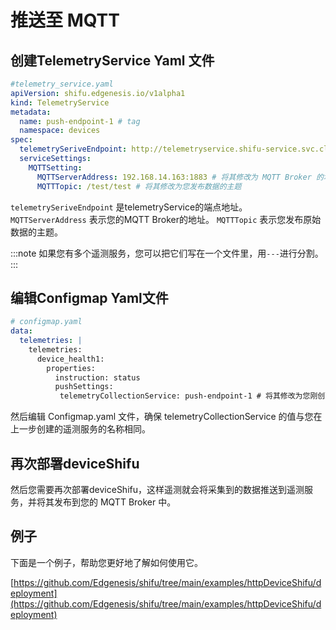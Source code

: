 # 推送至 MQTT

## 创建TelemetryService Yaml 文件
```yaml
#telemetry_service.yaml
apiVersion: shifu.edgenesis.io/v1alpha1
kind: TelemetryService
metadata:
  name: push-endpoint-1 # tag
  namespace: devices
spec:
  telemetrySeriveEndpoint: http://telemetryservice.shifu-service.svc.cluster.local
  serviceSettings:
    MQTTSetting:
      MQTTServerAddress: 192.168.14.163:1883 # 将其修改为 MQTT Broker 的地址
      MQTTTopic: /test/test # 将其修改为您发布数据的主题
```

`telemetrySeriveEndpoint` 是telemetryService的端点地址。
`MQTTServerAddress` 表示您的MQTT Broker的地址。
`MQTTTopic` 表示您发布原始数据的主题。

:::note
如果您有多个遥测服务，您可以把它们写在一个文件里，用`---`进行分割。
:::

## 编辑Configmap Yaml文件
```yaml
# configmap.yaml
data:
  telemetries: |
    telemetries:
      device_health1:
        properties:
          instruction: status
          pushSettings:
           telemetryCollectionService: push-endpoint-1 # 将其修改为您刚创建TelemetryService的名字(# tag)
```
然后编辑 Configmap.yaml 文件，确保 telemetryCollectionService 的值与您在上一步创建的遥测服务的名称相同。

## 再次部署deviceShifu

然后您需要再次部署deviceShifu，这样遥测就会将采集到的数据推送到遥测服务，并将其发布到您的 MQTT Broker 中。

## 例子

下面是一个例子，帮助您更好地了解如何使用它。

[https://github.com/Edgenesis/shifu/tree/main/examples/httpDeviceShifu/deployment](https://github.com/Edgenesis/shifu/tree/main/examples/httpDeviceShifu/deployment)
